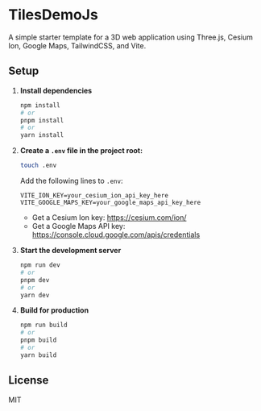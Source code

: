# TilesDemoJs

A simple starter template for a 3D web application using Three.js, Cesium Ion, Google Maps, TailwindCSS, and Vite.

## Setup

1. **Install dependencies**

   ```sh
   npm install
   # or
   pnpm install
   # or
   yarn install
   ```

2. **Create a `.env` file in the project root:**

   ```sh
   touch .env
   ```

   Add the following lines to `.env`:

   ```
   VITE_ION_KEY=your_cesium_ion_api_key_here
   VITE_GOOGLE_MAPS_KEY=your_google_maps_api_key_here
   ```

   - Get a Cesium Ion key: https://cesium.com/ion/
   - Get a Google Maps API key: https://console.cloud.google.com/apis/credentials

3. **Start the development server**

   ```sh
   npm run dev
   # or
   pnpm dev
   # or
   yarn dev
   ```

4. **Build for production**

   ```sh
   npm run build
   # or
   pnpm build
   # or
   yarn build
   ```

## License

MIT
